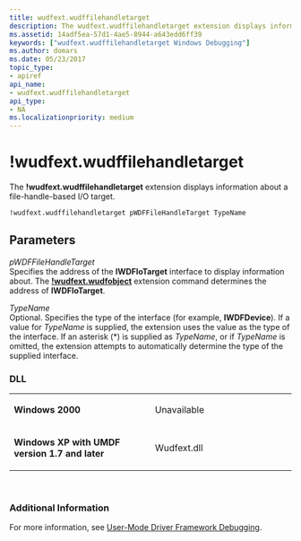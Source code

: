 ```yaml
---
title: wudfext.wudffilehandletarget
description: The wudfext.wudffilehandletarget extension displays information about a file-handle-based I/O target.
ms.assetid: 14adf5ea-57d1-4ae5-8944-a643edd6ff39
keywords: ["wudfext.wudffilehandletarget Windows Debugging"]
ms.author: domars
ms.date: 05/23/2017
topic_type:
- apiref
api_name:
- wudfext.wudffilehandletarget
api_type:
- NA
ms.localizationpriority: medium
---
```


# !wudfext.wudffilehandletarget


The **!wudfext.wudffilehandletarget** extension displays information about a file-handle-based I/O target.

```dbgcmd
!wudfext.wudffilehandletarget pWDFFileHandleTarget TypeName
```

## <span id="Parameters"></span><span id="parameters"></span><span id="PARAMETERS"></span>Parameters


<span id="_______pWDFFileHandleTarget______"></span><span id="_______pwdffilehandletarget______"></span><span id="_______PWDFFILEHANDLETARGET______"></span> *pWDFFileHandleTarget*   
Specifies the address of the **IWDFIoTarget** interface to display information about. The [**!wudfext.wudfobject**](-wudfext-wudfobject.md) extension command determines the address of **IWDFIoTarget**.

<span id="_______TypeName______"></span><span id="_______typename______"></span><span id="_______TYPENAME______"></span> *TypeName*   
Optional. Specifies the type of the interface (for example, **IWDFDevice**). If a value for *TypeName* is supplied, the extension uses the value as the type of the interface. If an asterisk (\*) is supplied as *TypeName*, or if *TypeName* is omitted, the extension attempts to automatically determine the type of the supplied interface.

### <span id="DLL"></span><span id="dll"></span>DLL

<table>
<colgroup>
<col width="50%" />
<col width="50%" />
</colgroup>
<tbody>
<tr class="odd">
<td align="left"><p><strong>Windows 2000</strong></p></td>
<td align="left"><p>Unavailable</p></td>
</tr>
<tr class="even">
<td align="left"><p><strong>Windows XP with UMDF version 1.7 and later</strong></p></td>
<td align="left"><p>Wudfext.dll</p></td>
</tr>
</tbody>
</table>

 

### <span id="Additional_Information"></span><span id="additional_information"></span><span id="ADDITIONAL_INFORMATION"></span>Additional Information

For more information, see [User-Mode Driver Framework Debugging](user-mode-driver-framework-debugging.md).

 

 






